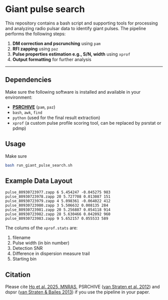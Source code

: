# Giant pulse search
This repository contains a bash script and supporting tools for processing and analyzing radio pulsar data to identify giant pulses. The pipeline performs the following steps:  

1. **DM correction and pscrunching** using `pam`
2. **RFI zapping** using `paz`
3. **Pulse properties estimation e.g., S/N, width** using `xprof`
4. **Output formatting** for further analysis

---

## Dependencies

Make sure the following software is installed and available in your environment:

- [**PSRCHIVE**](http://psrchive.sourceforge.net/) (`pam`, `paz`)
- `bash`, `awk`, `find`
- `python` (used for the final result extraction)
- `xprof` (a custom pulse profile scoring tool, can be replaced by psrstat or pdmp)

## Usage
Make sure 

```bash
bash run_giant_pulse_search.sh
```
## Example Data Layout

```csv
pulse_80930723977.zapp 6 5.454247 -0.045275 983
pulse_80930723978.zapp 20 5.727708 0.013087 151
pulse_80930723979.zapp 4 5.098361 -0.064022 412
pulse_80930723980.zapp 3 5.506632 0.008135 284
pulse_80930723981.zapp 20 5.256887 0.054118 914
pulse_80930723982.zapp 28 5.630466 0.042092 960
pulse_80930723983.zapp 9 5.652157 0.055533 589
```

The colums of the ``xprof.stats`` are:  

1. filename
2. Pulse width (in bin number)
3. Detection SNR
4. Difference in dispersion measure trail
5. Starting bin


## Citation
Please cite [Ho et al. 2025, MNRAS](https://academic.oup.com/mnras/advance-article/doi/10.1093/mnras/staf995/8168211?utm_source=advanceaccess&utm_campaign=mnras&utm_medium=email&login=false), PSRCHIVE ([van Straten et al. 2012](https://ui.adsabs.harvard.edu/abs/2012AR%26T....9..237V/abstract)) and dspsr ([van Straten & Bailes 2013](https://www.cambridge.org/core/journals/publications-of-the-astronomical-society-of-australia/article/dspsr-digital-signal-processing-software-for-pulsar-astronomy/187B3FC44A3610F092A337FF6A7CB0A6)) if you use the pipeline in your paper.
